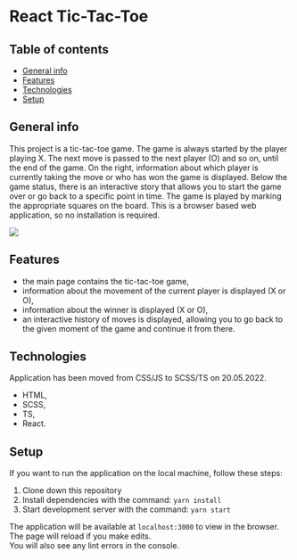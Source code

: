 # React Tic-Tac-Toe

## Table of contents

- [General info](#general-info)
- [Features](#features)
- [Technologies](#technologies)
- [Setup](#setup)

## General info

This project is a tic-tac-toe game. The game is always started by the player playing X. The next move is passed to the next player (O) and so on, until the end of the game.
On the right, information about which player is currently taking the move or who has won the game is displayed. Below the game status, there is an interactive story that allows you to start the game over or go back to a specific point in time. The game is played by marking the appropriate squares on the board. This is a browser based web application, so no installation is required.

<img src="https://res.cloudinary.com/dox1tzpb0/image/upload/v1643996144/tic-tac-toe_qsn50u.jpg">

## Features

- the main page contains the tic-tac-toe game,
- information about the movement of the current player is displayed (X or O),
- information about the winner is displayed (X or O),
- an interactive history of moves is displayed, allowing you to go back to the given moment of the game and continue it from there.

## Technologies

Application has been moved from CSS/JS to SCSS/TS on 20.05.2022.

- HTML,
- SCSS,
- TS,
- React.

## Setup

If you want to run the application on the local machine, follow these steps:

1. Clone down this repository
2. Install dependencies with the command: `yarn install`
3. Start development server with the command: `yarn start`

The application will be available at `localhost:3000` to view in the browser.
The page will reload if you make edits.\
You will also see any lint errors in the console.
